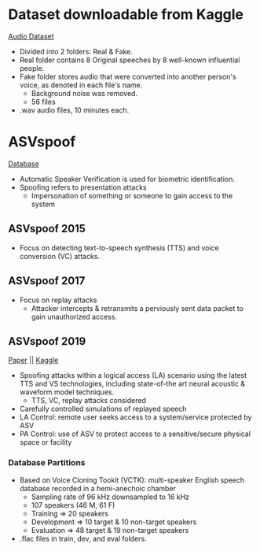 
# Dataset downloadable from Kaggle
[Audio Dataset](https://www.kaggle.com/datasets/birdy654/deep-voice-deepfake-voice-recognition/data)
- Divided into 2 folders: Real & Fake.
- Real folder contains 8 Original speeches by 8 well-known influential people.
- Fake folder stores audio that were converted into another person's voice, as denoted in each file's name.
  - Background noise was removed.
  - 56 files
- .wav audio files, 10 minutes each.

# ASVspoof
[Database](https://www.asvspoof.org/database)
- Automatic Speaker Verification is used for biometric identification.
- Spoofing refers to presentation attacks
  - Impersonation of something or someone to gain access to the system

## ASVspoof 2015
- Focus on detecting text-to-speech synthesis (TTS) and voice conversion (VC) attacks.

## ASVspoof 2017
- Focus on replay attacks
  - Attacker intercepts & retransmits a perviously sent data packet to gain unauthorized access.

## ASVspoof 2019
[Paper](https://arxiv.org/pdf/1911.01601) ||
[Kaggle](https://www.kaggle.com/datasets/awsaf49/asvpoof-2019-dataset)
- Spoofing attacks within a logical access (LA) scenario using the latest TTS and VS technologies, including state-of-the art neural acoustic & waveform model techniques.
  - TTS, VC, replay attacks considered
- Carefully controlled simulations of replayed speech
- LA Control: remote user seeks access to a system/service protected by ASV
- PA Control: use of ASV to protect access to a sensitive/secure physical space or facility
### Database Partitions
- Based on Voice Cloning Tookit (VCTK): multi-speaker English speech database recorded in a hemi-anechoic chamber
  - Sampling rate of 96 kHz downsampled to 16 kHz
  - 107 speakers (46 M, 61 F)
  - Training => 20 speakers
  - Development => 10 target & 10 non-target speakers
  - Evaluation => 48 target & 19 non-target speakers
- .flac files in train, dev, and eval folders.
